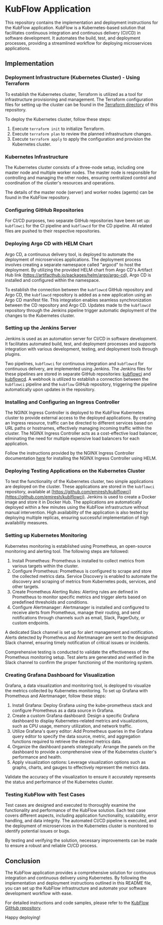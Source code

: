 # KubFlow Application

This repository contains the implementation and deployment instructions for the KubFlow application. KubFlow is a Kubernetes-based solution that facilitates continuous integration and continuous delivery (CI/CD) in software development. It automates the build, test, and deployment processes, providing a streamlined workflow for deploying microservices applications.

## Implementation

### Deployment Infrastructure (Kubernetes Cluster) - Using Terraform

To establish the Kubernetes cluster, Terraform is utilized as a tool for infrastructure provisioning and management. The Terraform configuration files for setting up the cluster can be found in the [Terraform directory](https://github.com/emiresh/KubFlow/tree/master/Terraform) of this repository.

To deploy the Kubernetes cluster, follow these steps:

1. Execute `terraform init` to initialize Terraform.
2. Execute `terraform plan` to review the planned infrastructure changes.
3. Execute `terraform apply` to apply the configuration and provision the Kubernetes cluster.

### Kubernetes Infrastructure

The Kubernetes cluster consists of a three-node setup, including one master node and multiple worker nodes. The master node is responsible for controlling and managing the other nodes, ensuring centralized control and coordination of the cluster's resources and operations.

The details of the master node (server) and worker nodes (agents) can be found in the KubFlow repository.

### Configuring GitHub Repositories

For CI/CD purposes, two separate GitHub repositories have been set up: `kubflowci` for the CI pipeline and `kubflowcd` for the CD pipeline. All related files are pushed to their respective repositories.

### Deploying Argo CD with HELM Chart

Argo CD, a continuous delivery tool, is deployed to automate the deployment of microservices applications. The deployment process involves creating a separate namespace called "argocd" to host the deployment. By utilizing the provided HELM chart from Argo CD's Artifact Hub link (https://artifacthub.io/packages/helm/argo/argo-cd), Argo CD is installed and configured within the namespace.

To establish the connection between the `kubflowcd` GitHub repository and Argo CD, the `kubflowcd` repository is added as a new application using an Argo CD manifest file. This integration enables seamless synchronization between the CD repository and Argo CD. Updates made to the `kubflowcd` repository through the Jenkins pipeline trigger automatic deployment of the changes to the Kubernetes cluster.

### Setting up the Jenkins Server

Jenkins is used as an automation server for CI/CD in software development. It facilitates automated build, test, and deployment processes and supports integration with various development, testing, and deployment tools through plugins.

Two pipelines, `kubflowci` for continuous integration and `kubflowcd` for continuous delivery, are implemented using Jenkins. The Jenkins files for these pipelines are stored in separate GitHub repositories: [kubflowci](https://github.com/emiresh/kubflowci) and [kubflowcd](https://github.com/emiresh/kubflowcd). A webhook is utilized to establish a connection between the `kubflowci` pipeline and the `kubflow` GitHub repository, triggering the pipeline automatically upon updates in the repository.

### Installing and Configuring an Ingress Controller

The NGINX Ingress Controller is deployed to the KubFlow Kubernetes cluster to provide external access to the deployed applications. By creating an Ingress resource, traffic can be directed to different services based on URL paths or hostnames, effectively managing incoming traffic within the cluster. The NGINX Ingress Controller acts as a cost-effective load balancer, eliminating the need for multiple expensive load balancers for each application.

Follow the instructions provided by the NGINX Ingress Controller documentation [here](https://kubernetes.github.io/ingress-nginx/deploy/#using-helm) for installing the NGINX Ingress Controller using HELM.

### Deploying Testing Applications on the Kubernetes Cluster

To test the functionality of the Kubernetes cluster, two simple applications are deployed on the cluster. These applications are stored in the `kubflowci` repository, available at [https://github.com/emiresh/kublflowci](https://github.com/emiresh/kublflowci). Jenkins is used to create a Docker image and store it in Docker Hub. The applications are automatically deployed within a few minutes using the KubFlow infrastructure without manual intervention. High availability of the application is also tested by deploying multiple replicas, ensuring successful implementation of high availability measures.

### Setting up Kubernetes Monitoring

Kubernetes monitoring is established using Prometheus, an open-source monitoring and alerting tool. The following steps are followed:

1. Install Prometheus: Prometheus is installed to collect metrics from various targets within the cluster.
2. Configure Prometheus: Prometheus is configured to scrape and store the collected metrics data. Service Discovery is enabled to automate the discovery and scraping of metrics from Kubernetes pods, services, and other targets.
3. Create Prometheus Alerting Rules: Alerting rules are defined in Prometheus to monitor specific metrics and trigger alerts based on predefined thresholds and conditions.
4. Configure Alertmanager: Alertmanager is installed and configured to receive alerts from Prometheus, manage their routing, and send notifications through channels such as email, Slack, PagerDuty, or custom endpoints.

A dedicated Slack channel is set up for alert management and notification. Alerts detected by Prometheus and Alertmanager are sent to the designated Slack channel, ensuring timely notification of critical issues or incidents.

Comprehensive testing is conducted to validate the effectiveness of the Prometheus monitoring setup. Test alerts are generated and verified in the Slack channel to confirm the proper functioning of the monitoring system.

### Creating Grafana Dashboard for Visualization

Grafana, a data visualization and monitoring tool, is deployed to visualize the metrics collected by Kubernetes monitoring. To set up Grafana with Prometheus and Alertmanager, follow these steps:

1. Install Grafana: Deploy Grafana using the kube-prometheus stack and configure Prometheus as a data source in Grafana.
2. Create a custom Grafana dashboard: Design a specific Grafana dashboard to display Kubernetes-related metrics and visualizations, such as CPU usage, memory utilization, and network traffic.
3. Utilize Grafana's query editor: Add Prometheus queries in the Grafana query editor to specify the data source, metric, and aggregation functions required to retrieve the desired metrics data.
4. Organize the dashboard panels strategically: Arrange the panels on the dashboard to provide a comprehensive view of the Kubernetes cluster's performance and health.
5. Apply visualization options: Leverage visualization options such as graphs, charts, and gauges to effectively represent the metrics data.

Validate the accuracy of the visualization to ensure it accurately represents the status and performance of the Kubernetes cluster.

### Testing KubFlow with Test Cases

Test cases are designed and executed to thoroughly examine the functionality and performance of the KubFlow solution. Each test case covers different aspects, including application functionality, scalability, error handling, and data integrity. The automated CI/CD pipeline is executed, and the deployment of microservices in the Kubernetes cluster is monitored to identify potential issues or bugs.

By testing and verifying the solution, necessary improvements can be made to ensure a robust and reliable CI/CD process.

## Conclusion

The KubFlow application provides a comprehensive solution for continuous integration and continuous delivery using Kubernetes. By following the implementation and deployment instructions outlined in this README file, you can set up the KubFlow infrastructure and automate your software development workflow with ease.

For detailed instructions and code samples, please refer to the [KubFlow GitHub repository](https://github.com/emiresh/KubFlow).

Happy deploying!
